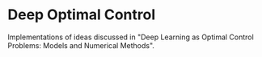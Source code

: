# Deep Optimal Control
Implementations of ideas discussed in "Deep Learning as Optimal Control Problems: Models and Numerical Methods".
